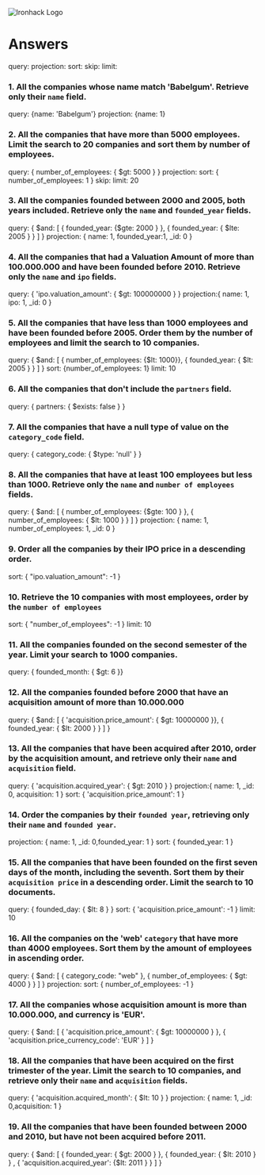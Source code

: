 ![Ironhack Logo](https://i.imgur.com/1QgrNNw.png)

# Answers
query: 
projection:
sort: 
skip: 
limit: 


### 1. All the companies whose name match 'Babelgum'. Retrieve only their `name` field.

query: {name: 'Babelgum'}
projection: {name: 1}


### 2. All the companies that have more than 5000 employees. Limit the search to 20 companies and sort them by **number of employees**.

query: { number_of_employees: { $gt: 5000 } }
projection:
sort: { number_of_employees: 1 }
skip: 
limit: 20

### 3. All the companies founded between 2000 and 2005, both years included. Retrieve only the `name` and `founded_year` fields.

query: { $and: [ { founded_year: {$gte: 2000 } }, { founded_year: { $lte: 2005 } } ] }
projection: { name: 1, founded_year:1, _id: 0 }


### 4. All the companies that had a Valuation Amount of more than 100.000.000 and have been founded before 2010. Retrieve only the `name` and `ipo` fields.

query: { 'ipo.valuation_amount': { $gt: 100000000 } }
projection:{ name: 1, ipo: 1, _id: 0 }

### 5. All the companies that have less than 1000 employees and have been founded before 2005. Order them by the number of employees and limit the search to 10 companies.

query: { $and: [ { number_of_employees: {$lt: 1000}}, { founded_year: { $lt: 2005 } } ] }
sort: {number_of_employees: 1} 
limit: 10

### 6. All the companies that don't include the `partners` field.

query: { partners: { $exists: false } }

### 7. All the companies that have a null type of value on the `category_code` field.

query: { category_code: { $type: 'null' } }

### 8. All the companies that have at least 100 employees but less than 1000. Retrieve only the `name` and `number of employees` fields.

query: { $and: [ { number_of_employees: {$gte: 100 } }, { number_of_employees: { $lt: 1000 } } ] }
projection: { name: 1, number_of_employees: 1, _id: 0 }

### 9. Order all the companies by their IPO price in a descending order.

sort: { "ipo.valuation_amount": -1 }

### 10. Retrieve the 10 companies with most employees, order by the `number of employees`

sort: { "number_of_employees": -1 }
limit: 10

### 11. All the companies founded on the second semester of the year. Limit your search to 1000 companies.

query: { founded_month: { $gt: 6 }}

### 12. All the companies founded before 2000 that have an acquisition amount of more than 10.000.000

query: { $and: [ { 'acquisition.price_amount': { $gt: 10000000 }}, { founded_year: { $lt: 2000 } } ] }


### 13. All the companies that have been acquired after 2010, order by the acquisition amount, and retrieve only their `name` and `acquisition` field.

query: { 'acquisition.acquired_year': { $gt: 2010 } }
projection:{ name: 1, _id: 0, acquisition: 1 }
sort: { 'acquisition.price_amount': 1 }


### 14. Order the companies by their `founded year`, retrieving only their `name` and `founded year`.

projection: { name: 1, _id: 0,founded_year: 1 }
sort: { founded_year: 1 }
 
### 15. All the companies that have been founded on the first seven days of the month, including the seventh. Sort them by their `acquisition price` in a descending order. Limit the search to 10 documents.

query: { founded_day: { $lt: 8 } }
sort: { 'acquisition.price_amount': -1 }
limit: 10

### 16. All the companies on the 'web' `category` that have more than 4000 employees. Sort them by the amount of employees in ascending order.

query: { $and: [ { category_code: "web" }, { number_of_employees: { $gt: 4000 } } ] }
projection:
sort: { number_of_employees: -1 }

### 17. All the companies whose acquisition amount is more than 10.000.000, and currency is 'EUR'.

query: { $and: [ { 'acquisition.price_amount': { $gt: 10000000 } }, { 'acquisition.price_currency_code': 'EUR' } ] }

### 18. All the companies that have been acquired on the first trimester of the year. Limit the search to 10 companies, and retrieve only their `name` and `acquisition` fields.

query: { 'acquisition.acquired_month': { $lt: 10 } }
projection: { name: 1, _id: 0,acquisition: 1 }


### 19. All the companies that have been founded between 2000 and 2010, but have not been acquired before 2011.

query: { $and: [ { founded_year: { $gt: 2000 } }, { founded_year: { $lt: 2010 } } , { 'acquisition.acquired_year': {$lt: 2011 } } ] }

